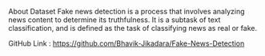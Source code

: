 About Dataset
Fake news detection is a process that involves analyzing news content to determine its truthfulness. It is a subtask of text classification, and is defined as the task of classifying news as real or fake.

GitHub Link : https://github.com/Bhavik-Jikadara/Fake-News-Detection
